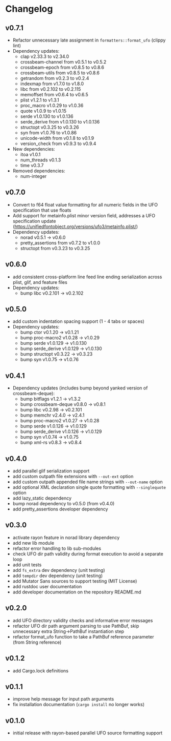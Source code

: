 # Changelog

## v0.7.1

- Refactor unnecessary late assignment in `formatters::format_ufo` (clippy lint)
- Dependency updates:
  - clap v2.33.3 to v2.34.0
  - crossbeam-channel from v0.5.1 to v0.5.2
  - crossbeam-epoch from v0.8.5 to v0.8.6
  - crossbeam-utils from v0.8.5 to v0.8.6
  - getrandom from v0.2.3 to v0.2.4
  - indexmap from v1.7.0 to v1.8.0
  - libc from v0.2.102 to v0.2.115
  - memoffset from v0.6.4 to v0.6.5
  - plist v1.2.1 to v1.3.1
  - proc_macro v1.0.29 to v1.0.36
  - quote v1.0.9 to v1.0.15
  - serde v1.0.130 to v1.0.136
  - serde_derive from v1.0.130 to v1.0.136
  - structopt v0.3.25 to v0.3.26
  - syn from v1.0.76 to v1.0.86
  - unicode-width from v0.1.8 to v0.1.9
  - version_check from v0.9.3 to v0.9.4
- New dependencies:
  - itoa v1.0.1
  - num_threads v0.1.3
  - time v0.3.7
- Removed dependencies:
  - num-integer

## v0.7.0

- Convert to f64 float value formatting for all numeric fields in the UFO specification that use floats
- Add support for metainfo.plist minor version field, addresses a UFO specification update (https://unifiedfontobject.org/versions/ufo3/metainfo.plist/)
- Dependency updates:
  - norad v0.5.1 -> v0.6.0
  - pretty_assertions from v0.7.2 to v1.0.0
  - structopt from v0.3.23 to v0.3.25

## v0.6.0

- add consistent cross-platform line feed line ending serialization across plist, glif, and feature files
- Dependency updates:
  - bump libc v0.2.101 -> v0.2.102

## v0.5.0

- add custom indentation spacing support (1 - 4 tabs or spaces)
- Dependency updates:
  - bump ctor v0.1.20 -> v0.1.21
  - bump proc-macro2 v1.0.28 -> v1.0.29
  - bump serde v1.0.129 -> v1.0.130
  - bump serde_derive v1.0.129 -> v1.0.130
  - bump structopt v0.3.22 -> v0.3.23
  - bump syn v1.0.75 -> v1.0.76

## v0.4.1

- Dependency updates (includes bump beyond yanked version of crossbeam-deque):
  - bump bitflags v1.2.1 -> v1.3.2
  - bump crossbeam-deque v0.8.0 -> v0.8.1
  - bump libc v0.2.98 -> v0.2.101
  - bump memchr v2.4.0 -> v2.4.1
  - bump proc-macro2 v1.0.27 -> v1.0.28
  - bump serde v1.0.126 -> v1.0.129
  - bump serde_derive v1.0.126 -> v1.0.129
  - bump syn v1.0.74 -> v1.0.75
  - bump xml-rs v0.8.3 -> v0.8.4

## v0.4.0

- add parallel glif serialization support
- add custom outpath file extensions with `--out-ext` option
- add custom outpath appended file name strings with `--out-name` option
- add optional XML declaration single quote formatting with `--singlequote` option
- add lazy_static dependency
- bump norad dependency to v0.5.0 (from v0.4.0)
- add pretty_assertions developer dependency

## v0.3.0

- activate rayon feature in norad library dependency
- add new lib module
- refactor error handling to lib sub-modules
- check UFO dir path validity during format execution to avoid a separate loop
- add unit tests
- add `fs_extra` dev dependency (unit testing)
- add `tempdir` dev dependency (unit testing)
- add Mutator Sans sources to support testing (MIT License)
- add rustdoc user documentation
- add developer documentation on the repository README.md

## v0.2.0

- add UFO directory validity checks and informative error messages
- refactor UFO dir path argument parsing to use PathBuf, skip unnecessary extra String->PathBuf instantiation step
- refactor format_ufo function to take a PathBuf reference parameter (from String reference)

## v0.1.2

- add Cargo.lock definitions

## v0.1.1

- improve help message for input path arguments
- fix installation documentation (`cargo install` no longer works)

## v0.1.0

- initial release with rayon-based parallel UFO source formatting support
